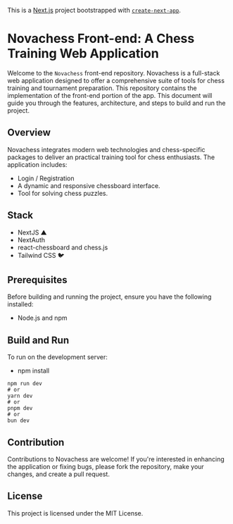 This is a [Next.js](https://nextjs.org/) project bootstrapped with [`create-next-app`](https://github.com/vercel/next.js/tree/canary/packages/create-next-app).

# Novachess Front-end: A Chess Training Web Application
Welcome to the `Novachess` front-end repository. Novachess is a full-stack web application designed to offer a comprehensive suite of tools for chess training and tournament preparation. This repository contains the implementation of the front-end portion of the app. This document will guide you through the features, architecture, and steps to build and run the project.

## Overview
Novachess integrates modern web technologies and chess-specific packages to deliver an practical training tool for chess enthusiasts. The application includes:

- Login / Registration
- A dynamic and responsive chessboard interface.
- Tool for solving chess puzzles.

## Stack
- NextJS ▲
- NextAuth
- react-chessboard and chess.js
- Tailwind CSS 🐦

## Prerequisites
Before building and running the project, ensure you have the following installed:

- Node.js and npm


## Build and Run
To run on the development server:
- npm install
```
npm run dev
# or
yarn dev
# or
pnpm dev
# or
bun dev
```

## Contribution
Contributions to Novachess are welcome! If you're interested in enhancing the application or fixing bugs, please fork the repository, make your changes, and create a pull request.

## License
This project is licensed under the MIT License.
